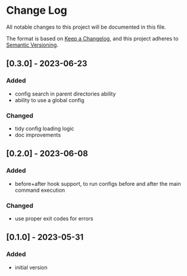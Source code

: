 # Change Log
All notable changes to this project will be documented in this file.

The format is based on [Keep a Changelog](https://keepachangelog.com/en/1.0.0/),
and this project adheres to [Semantic Versioning](https://semver.org/spec/v2.0.0.html).

## [0.3.0] - 2023-06-23
### Added
- config search in parent directories ability
- ability to use a global config
### Changed
- tidy config loading logic
- doc improvements

## [0.2.0] - 2023-06-08
### Added
- before+after hook support, to run configs before and after the main command execution
### Changed
- use proper exit codes for errors

## [0.1.0] - 2023-05-31
### Added
- initial version
